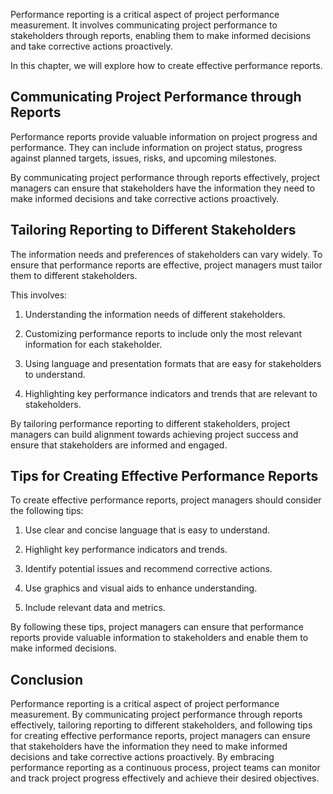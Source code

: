 
Performance reporting is a critical aspect of project performance measurement. It involves communicating project performance to stakeholders through reports, enabling them to make informed decisions and take corrective actions proactively.

In this chapter, we will explore how to create effective performance reports.

Communicating Project Performance through Reports
-------------------------------------------------

Performance reports provide valuable information on project progress and performance. They can include information on project status, progress against planned targets, issues, risks, and upcoming milestones.

By communicating project performance through reports effectively, project managers can ensure that stakeholders have the information they need to make informed decisions and take corrective actions proactively.

Tailoring Reporting to Different Stakeholders
---------------------------------------------

The information needs and preferences of stakeholders can vary widely. To ensure that performance reports are effective, project managers must tailor them to different stakeholders.

This involves:

1. Understanding the information needs of different stakeholders.

2. Customizing performance reports to include only the most relevant information for each stakeholder.

3. Using language and presentation formats that are easy for stakeholders to understand.

4. Highlighting key performance indicators and trends that are relevant to stakeholders.

By tailoring performance reporting to different stakeholders, project managers can build alignment towards achieving project success and ensure that stakeholders are informed and engaged.

Tips for Creating Effective Performance Reports
-----------------------------------------------

To create effective performance reports, project managers should consider the following tips:

1. Use clear and concise language that is easy to understand.

2. Highlight key performance indicators and trends.

3. Identify potential issues and recommend corrective actions.

4. Use graphics and visual aids to enhance understanding.

5. Include relevant data and metrics.

By following these tips, project managers can ensure that performance reports provide valuable information to stakeholders and enable them to make informed decisions.

Conclusion
----------

Performance reporting is a critical aspect of project performance measurement. By communicating project performance through reports effectively, tailoring reporting to different stakeholders, and following tips for creating effective performance reports, project managers can ensure that stakeholders have the information they need to make informed decisions and take corrective actions proactively. By embracing performance reporting as a continuous process, project teams can monitor and track project progress effectively and achieve their desired objectives.

